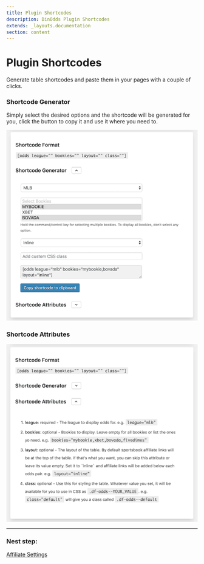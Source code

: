 ```yaml
---
title: Plugin Shortcodes
description: DinOdds Plugin Shortcodes
extends: _layouts.documentation
section: content
---
```


# Plugin Shortcodes

Generate table shortcodes and paste them in your pages with a couple of clicks.

### Shortcode Generator

Simply select the desired options and the shortcode will be generated for you, click the button to copy it and use it where you need to.

![DinOdds Plugin Shortcodes](/assets/images/dinodds/plugin-shortcode.png)

### Shortcode Attributes

![DinOdds Shortcode Attributes](/assets/images/dinodds/shortcode-attributes.png)

---

### Nest step:

[Affiliate Settings](/docs/dinodds/affiliate-settings/)
